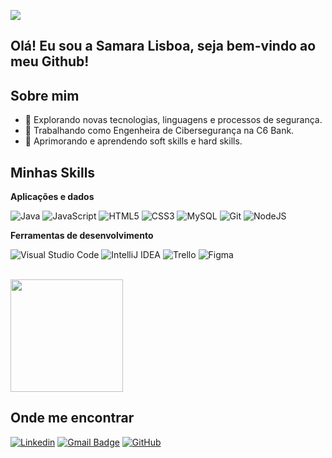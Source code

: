 ![](https://komarev.com/ghpvc/?username=pedrohpiress&color=006bed)

## Olá! Eu sou a Samara Lisboa, seja bem-vindo ao meu Github!


## Sobre mim

- 🤔 Explorando novas tecnologias, linguagens e processos de segurança.
- 💼 Trabalhando como Engenheira de Cibersegurança na C6 Bank.
- 🌱 Aprimorando e aprendendo soft skills e hard skills.

## Minhas Skills

**Aplicações e dados**

![Java](https://img.shields.io/badge/java-%23ED8B00.svg?style=for-the-badge&logo=openjdk&logoColor=white)
![JavaScript](https://img.shields.io/badge/javascript-%23323330.svg?style=for-the-badge&logo=javascript&logoColor=%23F7DF1E)
![HTML5](https://img.shields.io/badge/html5-%23E34F26.svg?style=for-the-badge&logo=html5&logoColor=white)
![CSS3](https://img.shields.io/badge/css3-%231572B6.svg?style=for-the-badge&logo=css3&logoColor=white)
![MySQL](https://img.shields.io/badge/mysql-4479A1.svg?style=for-the-badge&logo=mysql&logoColor=white) 
![Git](https://img.shields.io/badge/git-%23F05033.svg?style=for-the-badge&logo=git&logoColor=white)
![NodeJS](https://img.shields.io/badge/node.js-6DA55F?style=for-the-badge&logo=node.js&logoColor=white)

**Ferramentas de desenvolvimento**

![Visual Studio Code](https://img.shields.io/badge/Visual%20Studio%20Code-0078d7.svg?style=for-the-badge&logo=visual-studio-code&logoColor=white)
![IntelliJ IDEA](https://img.shields.io/badge/IntelliJIDEA-000000.svg?style=for-the-badge&logo=intellij-idea&logoColor=white)
![Trello](https://img.shields.io/badge/Trello-%23026AA7.svg?style=for-the-badge&logo=Trello&logoColor=white)
![Figma](https://img.shields.io/badge/figma-%23F24E1E.svg?style=for-the-badge&logo=figma&logoColor=white)

<br/>

<a href="https://github.com/SamaraLisboa" title="Meu perfil!">
  <img height="180em" src="https://github-readme-stats.vercel.app/api?username=SamaraLisboa&theme=dracula&show_icons=true" />
</a>

## Onde me encontrar

[![Linkedin](https://img.shields.io/badge/-SamaraLisboa-blue?style=flat-square&logo=Linkedin&logoColor=white&link=https://www.linkedin.com/in/samara-lisboa-01a95a2b6/)](https://www.linkedin.com/in/samara-lisboa-01a95a2b6/)
[![Gmail Badge](https://img.shields.io/badge/Email-006bed?style=flat-square&logo=Gmail&logoColor=white&link=mailto:samara.bueno@sptech.school)](mailto:samara.bueno@sptech.school)
[![GitHub](https://img.shields.io/github/followers/SamaraLisboa?label=follow&style=social)](https://github.com/SamaraLisboa)
